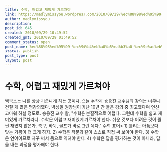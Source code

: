 ```yaml
---
title: 수학, 어렵고 재밌게 가르쳐야
link: https://madlymissyou.wordpress.com/2010/09/29/%ec%88%98%ed%95%99-%ec%96%b4%eb%a0%b5%ea%b3%a0-%ec%9e%ac%eb%b0%8c%ea%b2%8c-%ea%b0%80%eb%a5%b4%ec%b3%90%ec%95%bc/
author: madlymissyou
description: 
post_id: 645
created: 2010/09/29 10:49:52
created_gmt: 2010/09/29 01:49:52
comment_status: open
post_name: %ec%88%98%ed%95%99-%ec%96%b4%eb%a0%b5%ea%b3%a0-%ec%9e%ac%eb%b0%8c%ea%b2%8c-%ea%b0%80%eb%a5%b4%ec%b3%90%ec%95%bc
status: publish
post_type: post
layout: post
---
```


# 수학, 어렵고 재밌게 가르쳐야

백북스는 나를 항상 기운나게 하는 곳이다. 오늘 수학자 송용진 교수님의 강의는 너무나 건질 게 많은 명강의였다. 박성일 원장님이 지난 10년 간 들은 강의 중 최고였다며 연신 고마워 하실 정도로. 송용진 교수 왈, "수학은 본질적으로 어렵다. 그런데 수학을 쉽고 재미있게 가르치라니. 수학은 어렵고 재미있게 가르쳐야 한다. 쉬운 것보다 어려운 것이 훨씬 재밌지 않은가. 축구, 바둑, 골프가 바로 그런 예다." 수학 표어> 1) 틀리는 아픔보다 맞는 기쁨이 더 크게 하자. 2) 수학은 작문과 같이 스스로 직접 써 보아야 한다. 3) 수학은 언어이므로 자꾸 써서 몸으로 익혀야 한다. 4) 수학은 답을 평가하는 것이 아니라, 답을 내는 과정을 평가해야 한다.